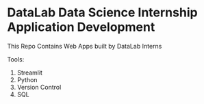 # DataLab Data Science Internship Application Development
This Repo Contains Web Apps built by DataLab Interns 

Tools:
1. Streamlit
2. Python
3. Version Control
4. SQL
